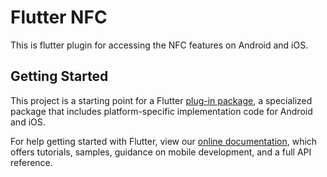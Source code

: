 # Flutter NFC

This is flutter plugin for accessing the NFC features on Android and iOS.

## Getting Started

This project is a starting point for a Flutter [plug-in package](https://flutter.dev/developing-packages/), a specialized package that includes platform-specific implementation code for Android and iOS.

For help getting started with Flutter, view our [online documentation](https://flutter.dev/docs), which offers tutorials, samples, guidance on mobile development, and a full API reference.